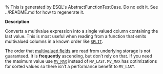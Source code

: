 % This is generated by ESQL's AbstractFunctionTestCase. Do no edit it. See ../README.md for how to regenerate it.

**Description**

Converts a multivalue expression into a single valued column containing the last value. This is most useful when reading from a function that emits multivalued columns in a known order like [`SPLIT`](/reference/query-languages/esql/esql-functions-operators.md#esql-split).

The order that [multivalued fields](/reference/query-languages/esql/esql-multivalued-fields.md) are read from
underlying storage is not guaranteed. It is **frequently** ascending, but don’t
rely on that. If you need the maximum value use [`MV_MAX`](/reference/query-languages/esql/esql-functions-operators.md#esql-mv_max) instead of
`MV_LAST`. `MV_MAX` has optimizations for sorted values so there isn’t a
performance benefit to `MV_LAST`.

